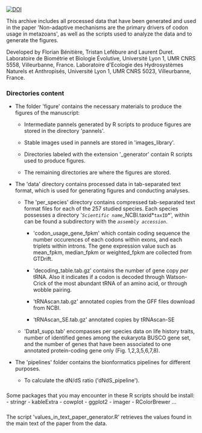 [![DOI](https://zenodo.org/)](https://zenodo.org/)

This archive includes all processed data that have been generated and used in the paper 'Non-adaptive mechanisms are the primary drivers of codon usage in metazoans', as well as the scripts used to analyze the data and to generate the figures.

Developed by Florian Bénitière, Tristan Lefébure and Laurent Duret. Laboratoire de Biométrie et Biologie Évolutive, Université Lyon 1, UMR CNRS 5558, Villeurbanne, France. Laboratoire d'Ecologie des Hydrosystèmes Naturels et Anthropisés, Université Lyon 1, UMR CNRS 5023, Villeurbanne, France.

### Directories content

-   The folder 'figure' contains the necessary materials to produce the figures of the manuscript:

    -   Intermediate pannels generated by R scripts to produce figures are stored in the directory 'pannels'.

    -   Stable images used in pannels are stored in 'images_library'.

    -   Directories labeled with the extension '\_generator' contain R scripts used to produce figures.

    -   The remaining directories are where the figures are stored.

-   The 'data' directory contains processed data in tab-separated text format, which is used for generating figures and conducting analyses.

    -   The 'per_species' directory contains compressed tab-separated text format files for each of the 257 studied species. Each species possesses a directory '*`Scientific name`*\_NCBI.taxid*`taxID`*', within can be found a subdirectory with the *`assembly accession`*.

        -   'codon_usage_gene_fpkm' which contain coding sequence the number occurences of each codons within exons, and each triplets within introns. The gene expression value such as mean_fpkm, median_fpkm or weighted_fpkm are collected from GTDrift.

        -   'decoding_table.tab.gz' contains the number of gene copy *per* tRNA. Also it indicates if a codon is decoded through Watson-Crick of the most abundant tRNA of an amino acid, or through wobble pairing.

        -   'tRNAscan.tab.gz' annotated copies from the GFF files download from NCBI.

        -   'tRNAscan_SE.tab.gz' annotated copies by tRNAscan-SE
        
        

    -   'Data1_supp.tab' encompasses per species data on life history traits, number of identified genes among the eukaryota BUSCO gene set, and the number of genes that have been associated to one annotated protein-coding gene only (Fig. 1,2,3,5,6,7,8).

-   The 'pipelines' folder contains the bionformatics pipelines for different purposes.

    -   To calculate the dN/dS ratio ('dNdS_pipeline').

### 

Some packages that you may encounter in these R scripts should be install: - stringr - kableExtra - cowplot - ggplot2 - imager - RColorBrewer ...

### 

The script 'values_in_text_paper_generator.R' retrieves the values found in the main text of the paper from the data.
